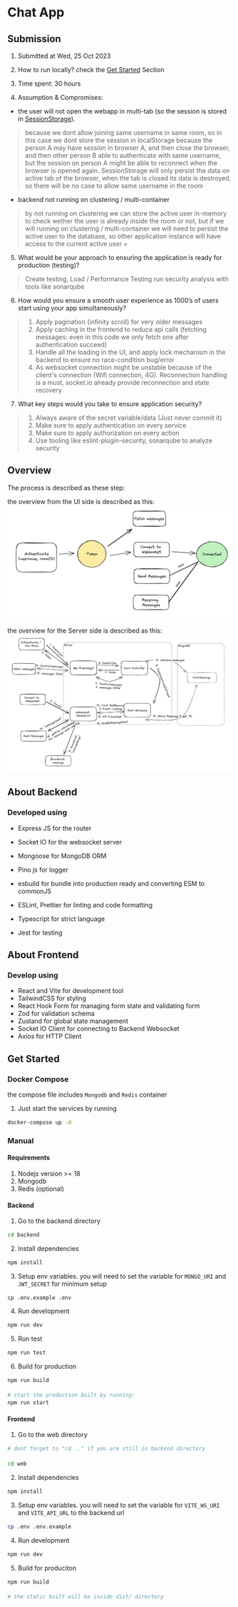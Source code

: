 # Chat App

## Submission
1. Submitted at Wed, 25 Oct 2023
2. How to run locally? check the [Get Started](#get-started) Section
3. Time spent: 30 hours

4. Assumption & Compromises:

- the user will not open the webapp in multi-tab (so the session is stored in [SessionStorage](https://developer.mozilla.org/en-US/docs/Web/API/Window/sessionStorage)).

> because we dont allow joining same username in same room, so in this case we dont store the session in localStorage because the person A may have session in browser A, and then close the browser, and then other person B able to authenticate with same username, but the session on person A might be able to reconnect when the browser is opened again.
> SessionStorage will only persist the data on active tab of the browser, when the tab is closed its data is destroyed, so there will be no case to allow same username in the room

- backend not running on clustering / multi-container
> by not running on clustering we can store the active user in-memory to check wether the user is already inside the room or not, but if we will running on clustering / multi-container we will need to persist the active user to the database, so other application instance will have access to the current active user
=

5. What would be your approach to ensuring the application is ready for production (testing)?
> Create testing, Load / Performance Testing run security analysis with tools like sonarqube
6. How would you ensure a smooth user experience as 1000’s of users start using your app simultaneously?
> 1. Apply pagination (infinity scroll) for very older messages
> 2. Apply caching in the frontend to reduce api calls (fetching messages: even in this code we only fetch one after authentication succeed)
> 3. Handle all the loading in the UI, and apply lock mechanism in the backend to ensure no race-condition bug/error
> 4. As websocket connection might be unstable because of the client's connection (Wifi connection, 4G). Reconnection handling is a must, socket.io already provide reconnection and state recovery
7. What key steps would you take to ensure application security?
> 1. Always aware of the secret variable/data (Just never commit it)
> 2. Make sure to apply authentication on every service
> 3. Make sure to apply authorization on every action
> 4. Use tooling like eslint-plugin-security, sonarqube to analyze security



## Overview

The process is described as these step:

the overview from the UI side is described as this:
![frontend diagram](.readme/Frontend.png)

the overview for the Server side is described as this:
![frontend diagram](.readme/Backend.png)

## About Backend

### Developed using
- Express JS for the router
- Socket IO for the websocket server
- Mongoose for MongoDB ORM
- Pino js for logger

- esbuild for bundle into production ready and converting ESM to commonJS
- ESLint, Prettier for linting and code formatting
- Typescript for strict language
- Jest for testing


## About Frontend

### Develop using
- React and Vite for development tool
- TailwindCSS for styling
- React Hook Form for managing form state and validating form
- Zod for validation schema
- Zustand for global state management
- Socket IO Client for connecting to Backend Websocket
- Axios for HTTP Client

## Get Started

### Docker Compose

the compose file includes `Mongodb` and `Redis` container

1. Just start the services by running
```bash
docker-compose up -d
```

### Manual

#### Requirements

1. Nodejs version >= 18
2. Mongodb
3. Redis (optional)

#### Backend

1. Go to the backend directory
```bash
cd backend
```

2. Install dependencies
```bash
npm install
```

3. Setup env variables. you will need to set the variable for `MONGO_URI` and `JWT_SECRET` for minimum setup
```
cp .env.example .env
```

4. Run development
```bash
npm run dev
```

5. Run test
```bash
npm run test
```

6. Build for production
```bash
npm run build

# start the production built by running:
npm run start
```

#### Frontend

1. Go to the web directory
```bash
# dont forget to "cd .." if you are still in backend directory

cd web
```

2. Install dependencies
```bash
npm install
```

3. Setup env variables. you will need to set the variable for `VITE_WS_URI` and `VITE_API_URL` to the backend url
```bash
cp .env .env.example
```

4. Run development
```bash
npm run dev
```

5. Build for produciton
```bash
npm run build

# the static built will be inside dist/ directory
```
